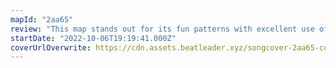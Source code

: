 ```yaml
---
mapId: "2aa65"
review: "This map stands out for its fun patterns with excellent use of bombs and walls for movement,  great representation and emphasis that feel very satisfying to play in each of the diffs, and its awesome vanilla lightshow!"
startDate: "2022-10-06T19:19:41.000Z"
coverUrlOverwrite: https://cdn.assets.beatleader.xyz/songcover-2aa65-cover.png
---
```

